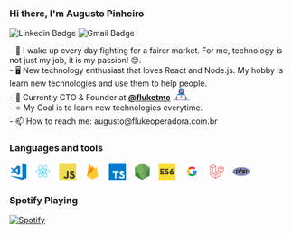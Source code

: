 <h3><strong>Hi there, I'm Augusto Pinheiro</strong></h3>

![Linkedin Badge](https://img.shields.io/badge/-Augusto%20Pinheiro-75fe66?style=flat-square&logo=Linkedin&logoColor=white&link=https://www.linkedin.com/in/augusto-pinheiro-173896114/)
![Gmail Badge](https://img.shields.io/badge/-augusto@flukeoperadora.com.br-75fe66?style=flat-square&logo=Gmail&logoColor=white&link=mailto:augusto@flukeoperadora.com.br](mailto:augusto@flukeoperadora.com.br)mailto:augusto@flukeoperadora.com.br)
<p>
- 💚 I wake up every day fighting for a fairer market. For me, technology is not just my job, it is my passion! 😊.<br>
- 🖥️ New technology enthusiast that loves React and Node.js. My hobby is learn new technologies and use them to help people.<br>
- 💼️ Currently CTO & Founder at <a href="https://github.com/fluketmc"><b>@fluketmc</b></a> <img src="https://github.com/gstvds/gstvds/blob/master/assets/developer.gif?raw=true" width="30px"> <br>
- ⭐ My Goal is to learn new technologies everytime.<br>
- 📫 How to reach me: augusto@flukeoperadora.com.br

</p>
<p>
<h3><strong>Languages and tools</strong></h3>
<p>
<img style="margin-right: 10px;" src="https://raw.githubusercontent.com/github/explore/80688e429a7d4ef2fca1e82350fe8e3517d3494d/topics/visual-studio-code/visual-studio-code.png" width="30px">
<img style="margin-right: 10px;" src="https://raw.githubusercontent.com/github/explore/80688e429a7d4ef2fca1e82350fe8e3517d3494d/topics/react/react.png" width="30px">
<img style="margin-right: 10px;" src="https://raw.githubusercontent.com/github/explore/80688e429a7d4ef2fca1e82350fe8e3517d3494d/topics/javascript/javascript.png" width="30px">
<img style="margin-right: 10px;" src="https://raw.githubusercontent.com/github/explore/80688e429a7d4ef2fca1e82350fe8e3517d3494d/topics/firebase/firebase.png" width="30px">
<img style="margin-right: 10px;" src="https://raw.githubusercontent.com/github/explore/80688e429a7d4ef2fca1e82350fe8e3517d3494d/topics/typescript/typescript.png" width="30px">
<img style="margin-right: 10px;" src="https://raw.githubusercontent.com/github/explore/80688e429a7d4ef2fca1e82350fe8e3517d3494d/topics/nodejs/nodejs.png" width="30px">
<img style="margin-right: 10px;" src="https://raw.githubusercontent.com/github/explore/80688e429a7d4ef2fca1e82350fe8e3517d3494d/topics/es6/es6.png" width="30px">
<img style="margin-right: 10px;" src="https://raw.githubusercontent.com/github/explore/80688e429a7d4ef2fca1e82350fe8e3517d3494d/topics/google/google.png" width="30px">
<img style="margin-right: 10px;" src="https://raw.githubusercontent.com/github/explore/56a826d05cf762b2b50ecbe7d492a839b04f3fbf/topics/laravel/laravel.png" width="30px">
<img style="margin-right: 10px;" src="https://raw.githubusercontent.com/github/explore/ccc16358ac4530c6a69b1b80c7223cd2744dea83/topics/php/php.png" width="30px">
  


</p>
</p>

<h3><strong>Spotify Playing</strong></h3>

[![Spotify](https://spotify-now-playing-delta.vercel.app/api/spotify)](https://open.spotify.com/user/qgdrgkgrafjwist1tl075idzs)

